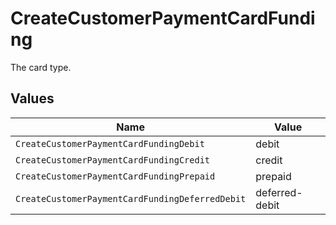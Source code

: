 # CreateCustomerPaymentCardFunding

The card type.


## Values

| Name                                            | Value                                           |
| ----------------------------------------------- | ----------------------------------------------- |
| `CreateCustomerPaymentCardFundingDebit`         | debit                                           |
| `CreateCustomerPaymentCardFundingCredit`        | credit                                          |
| `CreateCustomerPaymentCardFundingPrepaid`       | prepaid                                         |
| `CreateCustomerPaymentCardFundingDeferredDebit` | deferred-debit                                  |